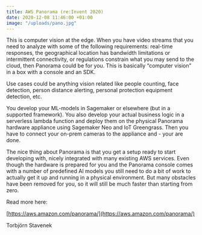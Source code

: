 ```yaml
---
title: AWS Panorama (re:Invent 2020)
date: 2020-12-08 11:46:00 +01:00
image: "/uploads/pano.jpg"
---
```


This is computer vision at the edge. When you have video streams that you need to analyze with some of the following requirements: real-time responses, the geographical location has bandwidth limitations or intermittent connectivity, or regulations constrain what you may send to the cloud, then Panorama could be for you. This is basically “computer vision” in a box with a console and an SDK. 

Use cases could be anything vision related like people counting, face detection, person distance alerting, personal protection equipment detection, etc. 

You develop your ML-models in Sagemaker or elsewhere (but in a supported framework). You also develop your actual business logic in a serverless lambda function and deploy them on the physical Panorama hardware appliance using Sagemaker Neo and IoT Greengrass. Then you have to connect your on-prem cameras to the appliance and - your are done.

The nice thing about Panorama is that you get a setup ready to start developing with, nicely integrated with many existing AWS services. Even though the hardware is prepared for you and the Panorama console comes with a number of predefined AI models you still need to do a bit of work to actually get it up and running in a physical environment. But many obstacles have been removed for you, so it will still be much faster than starting from zero.


Read more here:

[https://aws.amazon.com/panorama/](https://aws.amazon.com/panorama/)

Torbjörn Stavenek
